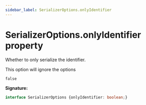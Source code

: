 ```yaml
---
sidebar_label: SerializerOptions.onlyIdentifier
---
```

# SerializerOptions.onlyIdentifier property

Whether to only serialize the identifier.

This option will ignore the options 

 `false`

**Signature:**

```typescript
interface SerializerOptions {onlyIdentifier: boolean;}
```
